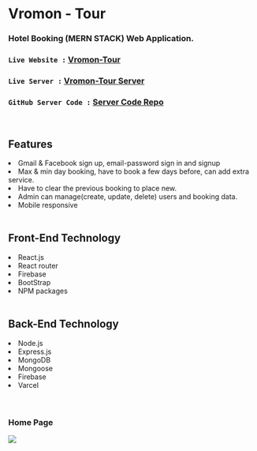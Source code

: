 # Vromon - Tour
### Hotel Booking (MERN STACK) Web Application.


### `Live Website :` [Vromon-Tour](https://vromon-tour.vercel.app/)
### `Live Server :` [Vromon-Tour Server](https://secure-scrubland-67511.herokuapp.com/)
### `GitHub Server Code :` [Server Code Repo](https://github.com/smn-riaz/vromon-tour-server)

<br>
<h2>Features</h2>
<li>Gmail & Facebook sign up, email-password sign in and signup</li>
<li>Max & min day booking, have to book a few days before, can add extra service.</li>
<li>Have to clear the previous booking to place new.</li>
<li>Admin can manage(create, update, delete) users and booking data.</li>
<li>Mobile responsive</li>

<br>

<h2>Front-End Technology</h2>
<li>React.js</li>
<li>React router</li>
<li>Firebase</li>
<li>BootStrap</li>
<li>NPM packages</li>
<br>

<h2>Back-End Technology</h2>
<li>Node.js</li>
<li>Express.js</li>
<li>MongoDB</li>
<li>Mongoose</li>
<li>Firebase</li>
<li>Varcel</li>
<br><br>

<h3>Home Page</h3>
<img src="https://user-images.githubusercontent.com/76748226/208017079-b5cf9b88-f55f-4062-94c8-605949aa6f52.jpg" />

